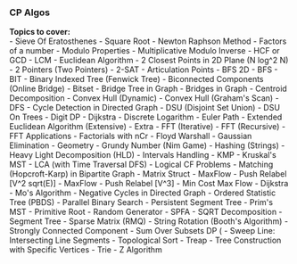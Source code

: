 ### CP Algos

**Topics to cover:**     
    - Sieve Of Eratosthenes
    - Square Root
    - Newton Raphson Method
    - Factors of a number
    - Modulo Properties
    - Multiplicative Modulo Inverse
    - HCF or GCD
    - LCM
    - Euclidean Algorithm
    - 2 Closest Points in 2D Plane (N log^2 N)
    - 2 Pointers (Two Pointers)
    - 2-SAT
    - Articulation Points
    - BFS 2D
    - BFS
    - BIT - Binary Indexed Tree (Fenwick Tree)
    - Biconnected Components (Online Bridge)
    - Bitset
    - Bridge Tree in Graph
    - Bridges in Graph
    - Centroid Decomposition
    - Convex Hull (Dynamic)
    - Convex Hull (Graham's Scan)
    - DFS - Cycle Detection in Directed Graph
    - DSU (Disjoint Set Union)
    - DSU On Trees
    - Digit DP
    - Dijkstra
    - Discrete Logarithm
    - Euler Path
    - Extended Euclidean Algorithm (Extensive)
    - Extra
    - FFT (Iterative)
    - FFT (Recursive)
    - FFT Applications
    - Factorials with nCr
    - Floyd Warshall
    - Gaussian Elimination
    - Geometry
    - Grundy Number (Nim Game)
    - Hashing (Strings)
    - Heavy Light Decomposition (HLD)
    - Intervals Handling
    - KMP
    - Kruskal's MST
    - LCA (with Time Traversal DFS)
    - Logical CF Problems
    - Matching (Hopcroft-Karp) in Bipartite Graph
    - Matrix Struct
    - MaxFlow - Push Relabel [V^2 sqrt(E)]
    - MaxFlow - Push Relabel [V^3]
    - Min Cost Max Flow - Dijkstra
    - Mo's Algorithm
    - Negative Cycles in Directed Graph
    - Ordered Statistic Tree (PBDS)
    - Parallel Binary Search
    - Persistent Segment Tree
    - Prim's MST
    - Primitive Root
    - Random Generator
    - SPFA
    - SQRT Decomposition
    - Segment Tree
    - Sparse Matrix (RMQ)
    - String Rotation (Booth's Algorithm)
    - Strongly Connected Component
    - Sum Over Subsets DP (
    - Sweep Line: Intersecting Line Segments
    - Topological Sort
    - Treap
    - Tree Construction with Specific Vertices
    - Trie
    - Z Algorithm